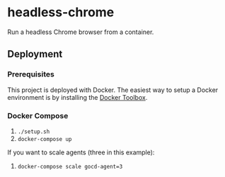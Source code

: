# headless-chrome

Run a headless Chrome browser from a container.

## Deployment

### Prerequisites

This project is deployed with Docker. The easiest way to setup a Docker environment is by installing the [Docker Toolbox](https://www.docker.com/docker-toolbox).

### Docker Compose

1. `./setup.sh`
2. `docker-compose up`

If you want to scale agents (three in this example):

1. `docker-compose scale gocd-agent=3`

